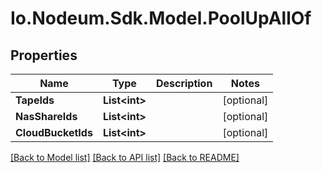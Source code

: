 # Io.Nodeum.Sdk.Model.PoolUpAllOf
## Properties

Name | Type | Description | Notes
------------ | ------------- | ------------- | -------------
**TapeIds** | **List&lt;int&gt;** |  | [optional] 
**NasShareIds** | **List&lt;int&gt;** |  | [optional] 
**CloudBucketIds** | **List&lt;int&gt;** |  | [optional] 

[[Back to Model list]](../README.md#documentation-for-models) [[Back to API list]](../README.md#documentation-for-api-endpoints) [[Back to README]](../README.md)

